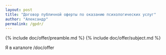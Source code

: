 ```yaml
---
layout: post
title: "Договор публичной оферты по оказанию психологических услуг"
author: "Александр"
permalink: /gpdr/
---
```

{% include doc/offer/preamble.md %}
{% include doc/offer/subject.md %}

Я в каталоге /doc/offer
